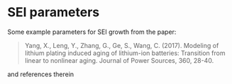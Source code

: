 # SEI parameters

Some example parameters for SEI growth from the paper:

> Yang, X., Leng, Y., Zhang, G., Ge, S., Wang, C. (2017). Modeling of lithium plating induced aging of lithium-ion batteries: Transition from linear to nonlinear aging. Journal of Power Sources, 360, 28-40.

and references therein
